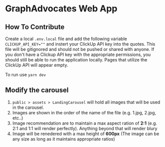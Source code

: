 # GraphAdvocates Web App

## How To Contribute

Create a local `.env.local` file and add the following variable `CLICKUP_API_KEY=""` and instert your ClickUp API key into the quotes.
This file will be gitignored and should not be pushed or shared with anyone.
If you don't have a Clickup API key with the appropriate permissions, you should still be able to run the application locally. Pages that utilize the ClickUp API
will appear empty.

To run use `yarn dev`

## Modify the carousel

1. `public > assets > LandingCarousel` will hold all images that will be used in the carousel.
2. Images are shown in the order of the name of the file (e.g. 1.jpg, 2.jpg, etc..)
3. Image recommendation are to maintain a max aspect ration of **2:1** (e.g. 2:1 and 1:1 will render perfectly). Anything beyond that will render blury
4. Image will be renedered with a max height of **600px** (The image can be any size as long as it maintains appropriate ratios)
